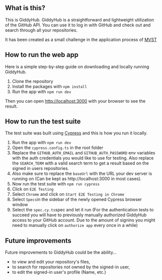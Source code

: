 ## What is this?

This is GiddyHub. GiddyHub is a straightforward and lightweight utilization of the GitHub API. You can use it to log in with GitHub and check out and search through all your repositories.

It has been created as a small challenge in the application process of [MVST](https://www.mvst.co/home)

## How to run the web app

Here is a simple step-by-step guide on downloading and locally running GiddyHub.

1. Clone the repository
2. Install the packages with `npm install`
3. Run the app with `npm run dev`

Then you can open [http://localhost:3000](http://localhost:3000) with your browser to see the result.

## How to run the test suite

The test suite was built using [Cypress](https://www.cypress.io/) and this is how you run it locally.

1. Run the app with `npm run dev`
2. Open the `cypress.config.ts` in the root folder
3. Replace the `GITHUB_AUTH_EMAIL` and `GITHUB_AUTH_PASSWORD` env variables with the auth credentials you would like to use for testing. Also replace the `SEARCH_TERM` with a valid search term to get a result based on the signed in users repositories.
4. Also make sure to replace the `baseUrl` with the URL your dev server is running on (Can be kept as http://localhost:3000 in most cases).
5. Now run the test suite with `npm run cypress`
6. Click on `E2E Testing`
7. Select `Chrome` and click on `Start E2E Testing in Chrome`
8. Select `Specs`in the sidebar of the newly opened Cypress browser window
9. Select the `spec.cy.ts`spec and let it run (For the authentication tests to succeed you will have to previously manually authorized GiddyHub access to your GitHub account. Due to the amount of signins you might need to manually click on `authorize app` every once in a while)

## Future improvements

Future improvements to GiddyHub could be the ability...

-   to view and edit your repository's files,
-   to search for repositories not owned by the signed-in user,
-   to edit the signed-in user's profile (Name, etc.)
